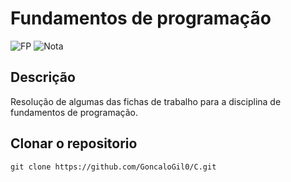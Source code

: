 # Fundamentos de programação
![FP](https://img.shields.io/badge/Faculdade-FP-green)
![Nota](https://img.shields.io/badge/Nota%20final-15%20valores-green)

## Descrição
Resolução de algumas das fichas de trabalho para a disciplina de fundamentos de programação.

## Clonar o repositorio
```` 
git clone https://github.com/GoncaloGil0/C.git
````
